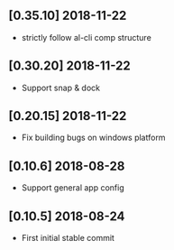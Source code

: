 ## [0.35.10] 2018-11-22
- strictly follow al-cli comp structure

## [0.30.20] 2018-11-22
- Support snap & dock

## [0.20.15] 2018-11-22
- Fix building bugs on windows platform

## [0.10.6] 2018-08-28
- Support general app config

## [0.10.5] 2018-08-24
- First initial stable commit
